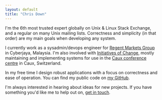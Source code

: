 ```yaml
---
layout: default
title: "Chris Down"
---
```


I'm the 6th most trusted expert globally on Unix & Linux Stack Exchange, and a
regular on many Unix mailing lists. Correctness and simplicity (in that order)
are my main goals when developing any system.

I currently work as a sysadmin/devops engineer for [Regent Markets Group][rmg]
in Cyberjaya, Malaysia. I'm also involved with [Initiatives of Change][iofc],
mostly maintaining and implementing systems for use in the [Caux conference
centre][caux] in Caux, Switzerland.

In my free time I design robust applications with a focus on correctness and
ease of operation. You can find my public code on [my GitHub][github].

I'm always interested in hearing about ideas for new projects. If you have
something you'd like me to help out on,
<a href="mailto:{{ site.personal.email }}">get in touch</a>.

[caux]:   http://caux.ch
[github]: https://github.com/cdown
[iofc]:   http://iofc.org
[rmg]:    http://www.regentmarkets.com
